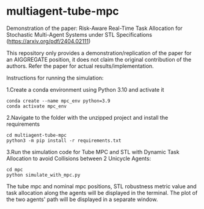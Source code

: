 # multiagent-tube-mpc
Demonstration of the paper: Risk-Aware Real-Time Task Allocation for Stochastic Multi-Agent Systems under STL Specifications (https://arxiv.org/pdf/2404.02111)  

This repository only provides a demonstration/replication of the paper for an AIGGREGATE position, it does not claim the original contribution of the authors. Refer the paper for actual results/implementation.  

Instructions for running the simulation:  

1.Create a conda environment using Python 3.10 and activate it
```
conda create --name mpc_env python=3.9
conda activate mpc_env
```  

2.Navigate to the folder with the unzipped project and install the requirements  
```
cd multiagent-tube-mpc
python3 -m pip install -r requirements.txt
```

3.Run the simulation code for Tube MPC and STL with Dynamic Task Allocation to avoid Collisions between 2 Unicycle Agents:  
```
cd mpc
python simulate_with_mpc.py
```

The tube mpc and nominal mpc positions, STL robustness metric value and task allocation along the agents will be displayed in the terminal. The plot of the two agents' path will be displayed in a separate window.  


